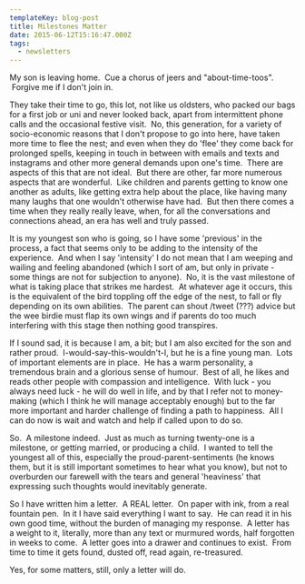 ```yaml
---
templateKey: blog-post
title: Milestones Matter
date: 2015-06-12T15:16:47.000Z
tags:
  - newsletters
---
```


My son is leaving home.  Cue a chorus of jeers and "about-time-toos".  Forgive me if I don't join in.

They take their time to go, this lot, not like us oldsters, who packed our bags for a first job or uni and never looked back, apart from intermittent phone calls and the occasional festive visit.  No, this generation, for a variety of socio-economic reasons that I don't propose to go into here, have taken more time to flee the nest; and even when they do 'flee' they come back for prolonged spells, keeping in touch in between with emails and texts and instagrams and other more general demands upon one's time.  There are aspects of this that are not ideal.  But there are other, far more numerous aspects that are wonderful.  Like children and parents getting to know one another as adults, like getting extra help about the place, like having many many laughs that one wouldn't otherwise have had.  But then there comes a time when they really really leave, when, for all the conversations and connections ahead, an era has well and truly passed.

It is my youngest son who is going, so I have some 'previous' in the process, a fact that seems only to be adding to the intensity of the experience.  And when I say 'intensity' I do not mean that I am weeping and wailing and feeling abandoned (which I sort of am, but only in private - some things are not for subjection to anyone).  No, it is the vast milestone of what is taking place that strikes me hardest.  At whatever age it occurs, this is the equivalent of the bird toppling off the edge of the nest, to fall or fly depending on its own abilities.  The parent can shout /tweet (???) advice but the wee birdie must flap its own wings and if parents do too much interfering with this stage then nothing good transpires.

If I sound sad, it is because I am, a bit; but I am also excited for the son and rather proud.  I-would-say-this-wouldn't-I, but he is a fine young man.  Lots of important elements are in place.  He has a warm personality, a tremendous brain and a glorious sense of humour.  Best of all, he likes and reads other people with compassion and intelligence.  With luck - you always need luck - he will do well in life, and by that I refer not to money-making (which I think he will manage acceptably enough) but to the far more important and harder challenge of finding a path to happiness.  All I can do now is wait and watch and help if called upon to do so.

So.  A milestone indeed.  Just as much as turning twenty-one is a milestone, or getting married, or producing a child.  I wanted to tell the youngest all of this, especially the proud-parent-sentiments (he knows them, but it is still important sometimes to hear what you know), but not to overburden our farewell with the tears and general 'heaviness' that expressing such thoughts would inevitably generate.

So I have written him a letter.  A REAL letter.  On paper with ink, from a real fountain pen.  In it I have said everything I want to say.  He can read it in his own good time, without the burden of managing my response.  A letter has a weight to it, literally, more than any text or murmured words, half forgotten in weeks to come.  A letter goes into a drawer and continues to exist.  From time to time it gets found, dusted off, read again, re-treasured.

Yes, for some matters, still, only a letter will do.
